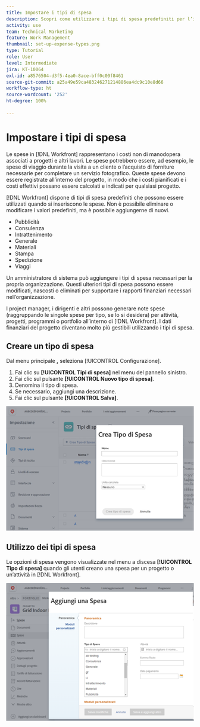 ```yaml
---
title: Impostare i tipi di spesa
description: Scopri come utilizzare i tipi di spesa predefiniti per l’inserimento delle spese e come creare nuovi tipi di spesa.
activity: use
team: Technical Marketing
feature: Work Management
thumbnail: set-up-expense-types.png
type: Tutorial
role: User
level: Intermediate
jira: KT-10064
exl-id: a8576504-d3f5-4ea0-8ace-bff0c00f8461
source-git-commit: a25a49e59ca483246271214886ea4dc9c10e8d66
workflow-type: ht
source-wordcount: '252'
ht-degree: 100%

---
```


# Impostare i tipi di spesa

Le spese in [!DNL Workfront] rappresentano i costi non di manodopera associati a progetti e altri lavori. Le spese potrebbero essere, ad esempio, le spese di viaggio durante la visita a un cliente o l’acquisto di forniture necessarie per completare un servizio fotografico. Queste spese devono essere registrate all’interno del progetto, in modo che i costi pianificati e i costi effettivi possano essere calcolati e indicati per qualsiasi progetto.

[!DNL Workfront] dispone di tipi di spesa predefiniti che possono essere utilizzati quando si inseriscono le spese. Non è possibile eliminare o modificare i valori predefiniti, ma è possibile aggiungerne di nuovi.

* Pubblicità
* Consulenza
* Intrattenimento
* Generale
* Materiali
* Stampa
* Spedizione
* Viaggi

Un amministratore di sistema può aggiungere i tipi di spesa necessari per la propria organizzazione. Questi ulteriori tipi di spesa possono essere modificati, nascosti o eliminati per supportare i rapporti finanziari necessari nell’organizzazione.

I project manager, i dirigenti e altri possono generare note spese (raggruppando le singole spese per tipo, se lo si desidera) per attività, progetti, programmi o portfolio all’interno di [!DNL Workfront]. I dati finanziari del progetto diventano molto più gestibili utilizzando i tipi di spesa.

## Creare un tipo di spesa

Dal menu principale **,** seleziona [!UICONTROL Configurazione].

1. Fai clic su **[!UICONTROL Tipi di spesa]** nel menu del pannello sinistro.
1. Fai clic sul pulsante **[!UICONTROL Nuovo tipo di spesa]**.
1. Denomina il tipo di spesa.
1. Se necessario, aggiungi una descrizione.
1. Fai clic sul pulsante **[!UICONTROL Salva]**.

![Immagine della creazione di un nuovo [!UICONTROL Tipo di spesa]](assets/setting-up-finances-6.png)

## Utilizzo dei tipi di spesa

Le opzioni di spesa vengono visualizzate nel menu a discesa **[!UICONTROL Tipo di spesa]** quando gli utenti creano una spesa per un progetto o un’attività in [!DNL Workfront].

![Immagine dell’aggiunta di una nuova spesa](assets/setting-up-finances-7.png)
